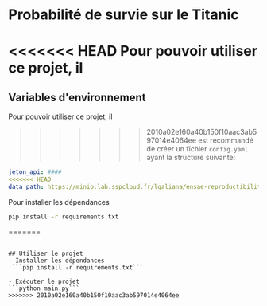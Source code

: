 # Probabilité de survie sur le Titanic

<<<<<<< HEAD
Pour pouvoir utiliser ce projet, il 
=======
## Variables d'environnement
Pour pouvoir utiliser ce projet, il
>>>>>>> 2010a02e160a40b150f10aac3ab597014e4064ee
est recommandé de créer un fichier `config.yaml`
ayant la structure suivante:

```yaml
jeton_api: ####
<<<<<<< HEAD
data_path: https://minio.lab.sspcloud.fr/lgaliana/ensae-reproductibilite/data/raw/data.csv
```

Pour installer les dépendances

```bash
pip install -r requirements.txt
```
=======
```

## Utiliser le projet
- Installer les dépendances
 ```pip install -r requirements.txt```

- Exécuter le projet
```python main.py```
>>>>>>> 2010a02e160a40b150f10aac3ab597014e4064ee
